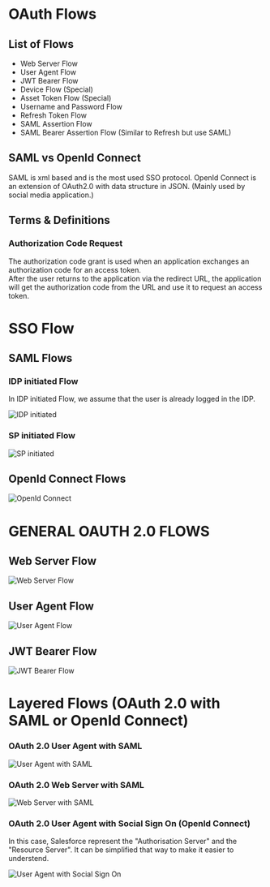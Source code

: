 # OAuth Flows

## List of Flows

- Web Server Flow
- User Agent Flow
- JWT Bearer Flow
- Device Flow (Special)
- Asset Token Flow (Special)
- Username and Password Flow
- Refresh Token Flow
- SAML Assertion Flow
- SAML Bearer Assertion Flow (Similar to Refresh but use SAML)

## SAML vs OpenId Connect
SAML is xml based and is the most used SSO protocol.
OpenId Connect is an extension of OAuth2.0 with data structure in JSON. (Mainly used by social media application.)

## Terms & Definitions

### Authorization Code Request
The authorization code grant is used when an application exchanges an authorization code for an access token.\
After the user returns to the application via the redirect URL, the application will get the authorization code from the URL and use it to request an access token.


# SSO Flow
## SAML Flows
### IDP initiated Flow
In IDP initiated Flow, we assume that the user is already logged in the IDP.

![IDP initiated](../../Images/CTA%20-%20Diagrams%20-%20SAML%20-%20IDP%20initiated.png)
### SP initiated Flow
![SP initiated](../../Images/CTA%20-%20Diagrams%20-%20SAML%20-%20SP%20initiated.png)

## OpenId Connect Flows
![OpenId Connect](../../Images/CTA%20-%20Diagrams%20-%20OpenId%20Connect.png)

# GENERAL OAUTH 2.0 FLOWS
## Web Server Flow
![Web Server Flow](../../Images/CTA%20-%20Diagrams%20-%20Web%20Server%20Flow.png)
## User Agent Flow
![User Agent Flow](../../Images/CTA%20-%20Diagrams%20-%20User%20Agent%20Flow.png)
## JWT Bearer Flow
![JWT Bearer Flow](../../Images/CTA%20-%20Diagrams%20-%20JWT%20Bearer%20Flow.png)


# Layered Flows (OAuth 2.0 with SAML or OpenId Connect)

### OAuth 2.0 User Agent with SAML
![User Agent with SAML](../../Images/CTA%20-%20Diagrams%20-%20OAuth%202.0%20User%20Agent%20with%20SAML.png)

### OAuth 2.0 Web Server with SAML
![Web Server with SAML](../../Images/CTA%20-%20Diagrams%20-%20OAuth%202.0%20Web%20Server%20with%20SAML.png)

### OAuth 2.0 User Agent with Social Sign On (OpenId Connect)

In this case, Salesforce represent the "Authorisation Server" and the "Resource Server". It can be simplified that way to make it easier to understend.

![User Agent with Social Sign On](../../Images/CTA%20-%20Diagrams%20-%20OAuth%202.0%20User%20Agent%20with%20Social%20Sign%20On.png)